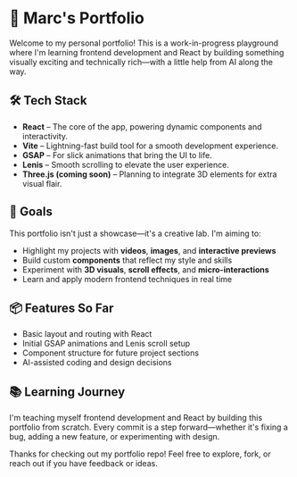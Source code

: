 # 🚀 Marc's Portfolio

Welcome to my personal portfolio! This is a work-in-progress playground where I'm learning frontend development and React by building something visually exciting and technically rich—with a little help from AI along the way.

## 🛠️ Tech Stack

- **React** – The core of the app, powering dynamic components and interactivity.
- **Vite** – Lightning-fast build tool for a smooth development experience.
- **GSAP** – For slick animations that bring the UI to life.
- **Lenis** – Smooth scrolling to elevate the user experience.
- **Three.js (coming soon)** – Planning to integrate 3D elements for extra visual flair.

## 🎯 Goals

This portfolio isn't just a showcase—it's a creative lab. I'm aiming to:

- Highlight my projects with **videos**, **images**, and **interactive previews**
- Build custom **components** that reflect my style and skills
- Experiment with **3D visuals**, **scroll effects**, and **micro-interactions**
- Learn and apply modern frontend techniques in real time

## 📦 Features So Far

- Basic layout and routing with React
- Initial GSAP animations and Lenis scroll setup
- Component structure for future project sections
- AI-assisted coding and design decisions

## 📚 Learning Journey

I'm teaching myself frontend development and React by building this portfolio from scratch. Every commit is a step forward—whether it's fixing a bug, adding a new feature, or experimenting with design.


Thanks for checking out my portfolio repo! Feel free to explore, fork, or reach out if you have feedback or ideas.
